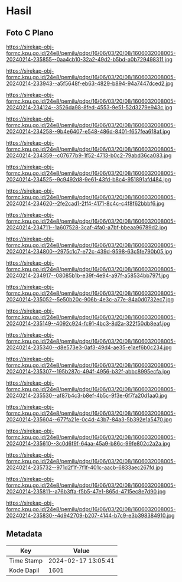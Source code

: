 # Hasil

## Foto C Plano

https://sirekap-obj-formc.kpu.go.id/24e8/pemilu/pdpr/16/06/03/20/08/1606032008005-20240214-235855--0aa4cb10-32a2-49d2-b5bd-a0b729498311.jpg

https://sirekap-obj-formc.kpu.go.id/24e8/pemilu/pdpr/16/06/03/20/08/1606032008005-20240214-233943--a5f5648f-eb63-4829-b894-94a7447dced2.jpg

https://sirekap-obj-formc.kpu.go.id/24e8/pemilu/pdpr/16/06/03/20/08/1606032008005-20240214-234124--3526da98-8fed-4553-9e51-52d3279e943c.jpg

https://sirekap-obj-formc.kpu.go.id/24e8/pemilu/pdpr/16/06/03/20/08/1606032008005-20240214-234258--9b4e6407-e548-486d-8401-f657fea618af.jpg

https://sirekap-obj-formc.kpu.go.id/24e8/pemilu/pdpr/16/06/03/20/08/1606032008005-20240214-234359--c07677b9-1f52-4713-b0c2-79abd36ca083.jpg

https://sirekap-obj-formc.kpu.go.id/24e8/pemilu/pdpr/16/06/03/20/08/1606032008005-20240214-234525--9c9492d8-9e61-43fd-b8c4-951891afd484.jpg

https://sirekap-obj-formc.kpu.go.id/24e8/pemilu/pdpr/16/06/03/20/08/1606032008005-20240214-234620--2fe2cad1-2ff4-4171-8c4c-c4f8f62bbbf6.jpg

https://sirekap-obj-formc.kpu.go.id/24e8/pemilu/pdpr/16/06/03/20/08/1606032008005-20240214-234711--1a607528-3caf-4fa0-a7bf-bbeaa96789d2.jpg

https://sirekap-obj-formc.kpu.go.id/24e8/pemilu/pdpr/16/06/03/20/08/1606032008005-20240214-234800--2975c1c7-e72c-439d-9598-63c5fe790b05.jpg

https://sirekap-obj-formc.kpu.go.id/24e8/pemilu/pdpr/16/06/03/20/08/1606032008005-20240214-234917--08085b1b-e39f-4e94-a97f-a58534bb797f.jpg

https://sirekap-obj-formc.kpu.go.id/24e8/pemilu/pdpr/16/06/03/20/08/1606032008005-20240214-235052--5e50b20c-906b-4e3c-a77e-84a0d0732ec7.jpg

https://sirekap-obj-formc.kpu.go.id/24e8/pemilu/pdpr/16/06/03/20/08/1606032008005-20240214-235149--4092c924-fc91-4bc3-8d2a-322f50db8eaf.jpg

https://sirekap-obj-formc.kpu.go.id/24e8/pemilu/pdpr/16/06/03/20/08/1606032008005-20240214-235340--d8e573e3-0af3-49d4-ae35-e1aef6b0c234.jpg

https://sirekap-obj-formc.kpu.go.id/24e8/pemilu/pdpr/16/06/03/20/08/1606032008005-20240214-235307--195b287c-494f-4956-b32f-abbc8995ecfa.jpg

https://sirekap-obj-formc.kpu.go.id/24e8/pemilu/pdpr/16/06/03/20/08/1606032008005-20240214-235530--af87b4c3-b8ef-4b5c-9f3e-6f7fa20d1aa0.jpg

https://sirekap-obj-formc.kpu.go.id/24e8/pemilu/pdpr/16/06/03/20/08/1606032008005-20240214-235604--677fa21e-0c4d-43b7-84a3-5b392e1a5470.jpg

https://sirekap-obj-formc.kpu.go.id/24e8/pemilu/pdpr/16/06/03/20/08/1606032008005-20240214-235610--3c0d6f9f-64aa-45a9-b86c-99fe802c2a2a.jpg

https://sirekap-obj-formc.kpu.go.id/24e8/pemilu/pdpr/16/06/03/20/08/1606032008005-20240214-235732--971d2f1f-7f1f-401c-aacb-6833aec267fd.jpg

https://sirekap-obj-formc.kpu.go.id/24e8/pemilu/pdpr/16/06/03/20/08/1606032008005-20240214-235811--a76b3ffa-f5b5-47e1-865d-4715ec8e7d90.jpg

https://sirekap-obj-formc.kpu.go.id/24e8/pemilu/pdpr/16/06/03/20/08/1606032008005-20240214-235830--4d942709-b207-4144-b7c9-e3b398384910.jpg


## Metadata

| Key        | Value               |
| ---------- | ------------------- |
| Time Stamp | 2024-02-17 13:05:41 |
| Kode Dapil | 1601                |



